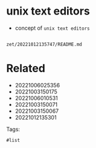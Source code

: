 # unix text editors

- concept of `unix text editors`

```
```

` zet/20221012135747/README.md `

# Related

- 20221006025356
- 20221003150175
- 20221006010531
- 20221003150071
- 20221003150067
- 20221012135301

Tags:

    #list
